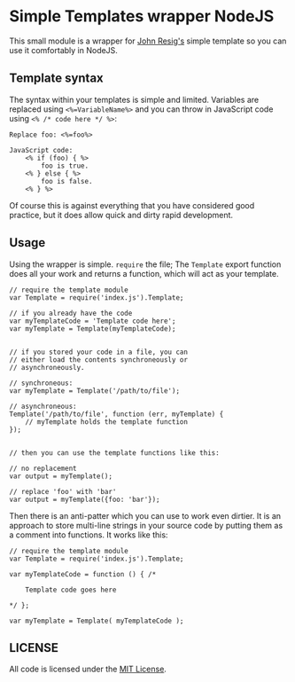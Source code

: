 # Simple Templates wrapper NodeJS

This small module is a wrapper for [John Resig's](http://ejohn.org/) simple template so you can use it comfortably in NodeJS. 

## Template syntax

The syntax within your templates is simple and limited. Variables are replaced using `<%=VariableName%>` and you can throw in JavaScript code using `<% /* code here */ %>`:

    Replace foo: <%=foo%>
    
    JavaScript code: 
        <% if (foo) { %>
            foo is true.
        <% } else { %>
            foo is false.
        <% } %>

Of course this is against everything that you have considered good practice, but it does allow quick and dirty rapid development.

## Usage

Using the wrapper is simple. `require` the file; The `Template` export function does all your work and returns a function, which will act as your template.

    // require the template module
    var Template = require('index.js').Template;

    // if you already have the code
    var myTemplateCode = 'Template code here';
    var myTemplate = Template(myTemplateCode);


    // if you stored your code in a file, you can
    // either load the contents synchroneously or
    // asynchroneously.
    
    // synchroneous:
    var myTemplate = Template('/path/to/file');
    
    // asynchroneous:
    Template('/path/to/file', function (err, myTemplate) {
        // myTemplate holds the template function
    });  
    
    
    // then you can use the template functions like this:
    
    // no replacement
    var output = myTemplate();
    
    // replace 'foo' with 'bar'
    var output = myTemplate({foo: 'bar'});
    
Then there is an anti-patter which you can use to work even dirtier. It is an approach to store multi-line strings in your source code by putting them as a comment into functions. It works like this:

    // require the template module
    var Template = require('index.js').Template;
    
    var myTemplateCode = function () { /*
    
        Template code goes here
    
    */ };
    
    var myTemplate = Template( myTemplateCode );
    
## LICENSE

All code is licensed under the [MIT License](http://en.wikipedia.org/wiki/MIT_License).